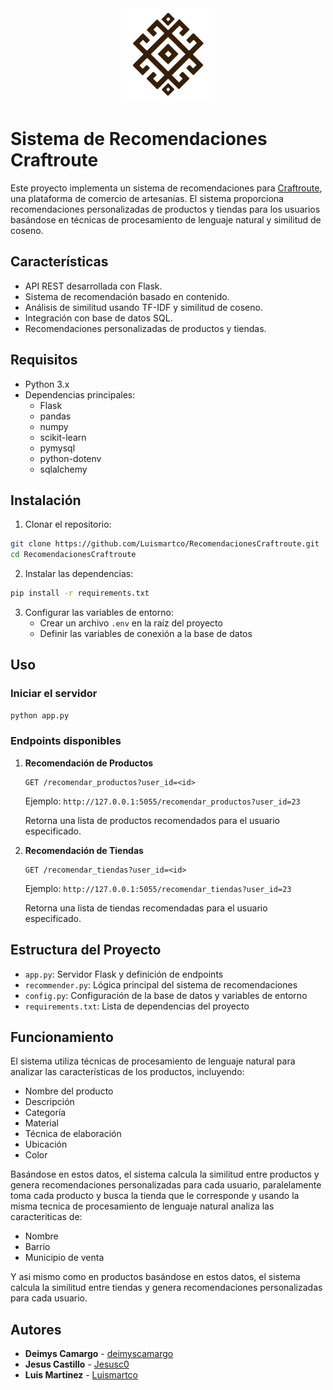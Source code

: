 <div align="center">
  <img src="https://github.com/Luismartco/Craftroutev2/blob/main/resources/media/logo/logo.jpg" alt="Craftroute" width="150"/>
</div>

# Sistema de Recomendaciones Craftroute

Este proyecto implementa un sistema de recomendaciones para [Craftroute](https://github.com/Luismartco/Craftroutev2), una plataforma de comercio de artesanías. El sistema proporciona recomendaciones personalizadas de productos y tiendas para los usuarios basándose en técnicas de procesamiento de lenguaje natural y similitud de coseno.

## Características

- API REST desarrollada con Flask.
- Sistema de recomendación basado en contenido.
- Análisis de similitud usando TF-IDF y similitud de coseno.
- Integración con base de datos SQL.
- Recomendaciones personalizadas de productos y tiendas.

## Requisitos

- Python 3.x
- Dependencias principales:
  - Flask
  - pandas
  - numpy
  - scikit-learn
  - pymysql
  - python-dotenv
  - sqlalchemy

## Instalación

1. Clonar el repositorio:
```bash
git clone https://github.com/Luismartco/RecomendacionesCraftroute.git
cd RecomendacionesCraftroute
```

2. Instalar las dependencias:
```bash
pip install -r requirements.txt
```

3. Configurar las variables de entorno:
   - Crear un archivo `.env` en la raíz del proyecto
   - Definir las variables de conexión a la base de datos

## Uso

### Iniciar el servidor

```bash
python app.py
```

### Endpoints disponibles

1. **Recomendación de Productos**
   ```
   GET /recomendar_productos?user_id=<id>
   ```
   Ejemplo: `http://127.0.0.1:5055/recomendar_productos?user_id=23`
   
   Retorna una lista de productos recomendados para el usuario especificado.

2. **Recomendación de Tiendas**
   ```
   GET /recomendar_tiendas?user_id=<id>
   ```
   Ejemplo: `http://127.0.0.1:5055/recomendar_tiendas?user_id=23`
   
   Retorna una lista de tiendas recomendadas para el usuario especificado.

## Estructura del Proyecto

- `app.py`: Servidor Flask y definición de endpoints
- `recommender.py`: Lógica principal del sistema de recomendaciones
- `config.py`: Configuración de la base de datos y variables de entorno
- `requirements.txt`: Lista de dependencias del proyecto

## Funcionamiento

El sistema utiliza técnicas de procesamiento de lenguaje natural para analizar las características de los productos, incluyendo:
- Nombre del producto
- Descripción
- Categoría
- Material
- Técnica de elaboración
- Ubicación
- Color

Basándose en estos datos, el sistema calcula la similitud entre productos y genera recomendaciones personalizadas para cada usuario, paralelamente toma cada producto y busca la tienda que le corresponde y usando la misma tecnica de procesamiento de lenguaje natural analiza las caracteriticas de:

 - Nombre
 - Barrio
 - Municipio de venta

Y asi mismo como en productos basándose en estos datos, el sistema calcula la similitud entre tiendas y genera recomendaciones personalizadas para cada usuario.


## Autores

- **Deimys Camargo** - [deimyscamargo](https://github.com/deimyscamargo)
- **Jesus Castillo** - [Jesusc0](https://github.com/Jesusc0)
- **Luis Martinez** - [Luismartco](https://github.com/Luismartco)